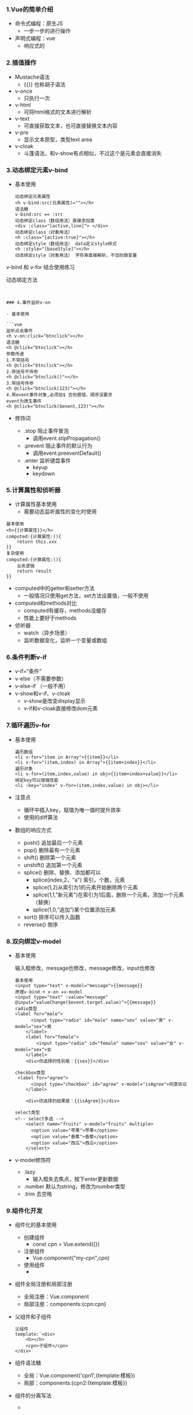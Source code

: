

### 1.Vue的简单介绍

- 命令式编程：原生JS
  - 一步一步的进行操作
- 声明式编程：vue
  - 响应式的

### 2.插值操作

- Mustache语法
  - {{}}	也称胡子语法
- v-once  
  - 只执行一次
- v-html  
  - 可将html格式的文本进行解析
- v-text  
  - 可直接获取文本，也可直接替换文本内容
- v-pre
  - 显示文本原型，类型text area
- v-cloak
  - 斗篷语法，和v-show有点相似，不过这个是元素会直接消失

### 3.动态绑定元素v-bind

- 基本使用

  ```vue
  动态绑定元素属性
  <h v-bind:src(元素属性)=""></h>
  语法糖
  v-bind:src == :src
  动态绑定class（数组用法）直接添加类
  <div :class="[active,line]"> </div>
  动态绑定class（对象用法）
  <h :class="{active:true}"></h>
  动态绑定style（数组用法） data定义style样式
  <h :style="[baseStyle]"></h>
  动态绑定style（对象用法） 字符串直接解析，不加则做变量
<h :style="{fontSize:'20px'}"></h>
  <h :style="{fontSize:size}"></h>
  v-bind 和 v-for 结合使用练习
  
  动态绑定方法
  <h :class="getStyle()"></h>
  <h :style="getStyle()"></h>
  ```
  

### 4.事件监听v-on

- 基本使用

  ```vue
  监听点击事件
  <h v-on:click="btnclick"></h>
  语法糖
  <h @click="btnclick"></h>
  参数传递
  1.不带括号
  <h @click="btnclick"></h>
  2.带括号不传参
  <h @click="btnclick()"></h>
  3.带括号传参
  <h @click="btnclick(123)"></h>
  4.带event事件对象,必须加$ 否则报错，顺序没要求
  event为原生事件
  <h @click="btnclick($enent,123)"></h>
  ```

- 修饰词

  - .stop	  阻止事件冒泡
    - 调用event.stipPropagation()
  - .prevent   阻止事件的默认行为
    - 调用event.preeventDefault()
  - .enter     监听键盘事件
    - keyup
    - keydown

### 5.计算属性和侦听器

- 计算属性基本使用
  - 需要动态监听属性的变化时使用

```vue
基本使用
<h>{{计算属性}}</h>
computed:{计算属性:(){
	return this.xxx
}}
复杂使用
computed:{计算属性:(){
	业务逻辑
	return result
}}
```

- computed中的getter和setter方法
  - 一般情况只使用get方法，set方法设置值，一般不使用
- computed和methods对比
  - computed有缓存，methods没缓存
  - 性能上要好于methods
- 侦听器
  - watch（异步场景）
  - 监听数据变化，监听一个变量或数组

### 6.条件判断v-if

- v-if=“条件”
- v-else（不需要参数）
- v-else-if （一般不用）
- v-show和v-if、v-cloak
  - v-show是改变display显示
  - v-if和v-cloak直接修改dom元素

### 7.循环遍历v-for

- 基本使用

  ```vue
  遍历数组
  <li v-for="item in Array">{{item}}</li>
  <li v-for="(item,index) in Array">{{item+index}}</li>
  遍历对象
  <li v-for=(item,index,value) in obj>{{item+index+value}}</li>
  绑定key可以增强性能
  <li :key="index" v-for=(item,index,value) in obj></li>
  ```

- 注意点

  - 循环中插入key，赋值为唯一值时提升效率
  - 使用的diff算法

- 数组的响应方式

  - push()  追加最后一个元素
  - pop()  删除最有一个元素
  - shift()  删除第一个元素
  - unshift()  追加第一个元素 
  - splice()  删除、替换、添加都可以
    - splice(index,2，"a") 索引，个数，元素
    - splice(1,2)从索引为1的元素开始删除两个元素
    - splice(1,1,"新元素")在索引为1后面，删除一个元素，添加一个元素（替换）
    - splice(1,0,“追加”)某个位置添加元素
  - sort()  排序可以传入函数
  - reverse()  倒序

### 8.双向绑定v-model

- 基本使用

  输入框修改，message也修改，message修改，input也修改

  ```vue
  基本使用
  <input type="text" v-model="message">{{message}}
  原理v-bind + v-on =v-model
  <input type="text" :value="message" @input="valueChange($event.target.value)">{{message}}
  radio类型
  <label for="male">
        <input type="radio" id="male" name="sex" value="男" v-model="sex">男
      </label>
      <label for="female">
          <input type="radio" id="female" name="sex" value="女" v-model="sex">女
      </label>
      <div>你选择的性别是：{{sex}}</div>
  
  checkbox类型
   <label for="agree">
        <input type="checkbox" id="agree" v-model="isAgree">同意协议
      </label>
  
      <div>你选择的结果是：{{isAgree}}</div>
  
  select类型
  <!-- select多选 -->
      <select name="fruits" v-model="fruits" multiple>
        <option value="苹果">苹果</option>
        <option value="香蕉">香蕉</option>
        <option value="西瓜">西瓜</option>
      </select>
  ```

- v-model修饰符

  - .lazy  
    - 输入框失去焦点，按下enter更新数据
  - .number 默认为string，修改为number类型
  - .trim  	去空格	

### 9.组件化开发

- 组件化的基本使用

  - 创建组件
    - const cpn = Vue.extend({})
  - 注册组件
    - Vue.component("my-cpn",cpn) 
  - 使用组件
    - <my-cpn> <my-cpn>

- 组件全局注册和局部注册

  - 全局注册：Vue.component
  - 局部注册：components:{cpn:cpn}

- 父组件和子组件

  ```vue
  父组件
  template:`<div>
      <h></h>
      <cpn>子组件</cpn>
  </div>`
  ```

- 组件语法糖

  - 全局：Vue.component('cpn1',{template:模板})
  - 局部：components:{cpn2:{template:模板}}

- 组件的分离写法

  - <template id="cpn"> <template>

  - <script type="text/x-template" id="cpn"> 

  - 通过注册方式使用

- 组件中的数据

  ```vue
  components:{
  	cpn:{
  		template:"<div>{{msg}}</div>",
  		data(){
  			return{
  				msg:"我是组件中的数据
  }}}}
  ```

  - 组件中的数据必须是函数，必须有返回值，或则**组件作用域**问题会影响其他组件中的数据

- 父组件=>子组件

  - 父组件传递数据到子组件

  ```
  调用子组件
  <cpn :cmessage="message"></cpn>
  父组件
  data：{
  	message:
  }
  子组件
  props:{
  	cmessage:{
  		type:string,//定义类型
  		default:zzz,//默认值
  		required:true//必传值
  	}
  }
  ```

  - 注意点：
    1. 类型为数组时，默认值必须为一个**函数**
    2. 驼峰命名冲突，**v-bind不支持驼峰命名**
  - 父组件访问子组件
    - $children
    - $**refs** 

  ```html
  <component ref="xxxx"> </component>
  <script> 
  this.$refs.xxxx
  </script>
  ```

  > 总结：父组件传数据到子组件使用props，父组件要访问子组件使用$refs

- 子组件=>父组件

  - $emit

  ```html
  <cpn @itemclick='cpnClick'></cpn>
  this.$emit('itemclick', item)
  父组件点击，子组件触发事件itemclick，将item传出
  使用：一般是父组件需要子组件某个数据，通过触发事件来触发
  ```

  - $parent 	获取父组件
  - $root  获取根节点

  使用：this.$parent   this.$root

  > 总结：子组件创数据到父组件使用$emit，子组件要访问父组件使用$parent or $root

- 组件插槽 slot

  - 插槽的基本使用

```vue
<template>
基本使用
定义：<slot></slot>
使用：<span>插槽</span>  可以定义任何标签
默认值
<slot>我是默认值</slot>
具名插槽
<slot name="left"></slot>
使用：
	<cpn slot="left"></cpn>
	<cpn v-slot="left"></cpn>
	<cpn #left></cpn>//新语法缩写
</template>	
```

- 插槽注意事项
  
  - 组件中动态绑定数据
  
    <slot :data="pLanguage">  </slot>

### 10. Vue生命周期

- created		生命周期创建后调用
- mounted     实例被挂载后调用 
- destroyed    实例被销毁后调用
- updated       数据导致虚拟DOM重新渲染调用
- activated      keep-alive 缓存的组件激活时调用
- deactivated      keep-alive 缓存的组件停用时调用

> 总结使用场景：
>
> created：

### 11.前端模块化

- CommonJs模块化
  - 导出对象module.exprots ={flag,sum}
  - 导入对象 var {flag,sum} = require(".....")
- ES6模块化
  - 直接导出
    - export let name = 'x'
    - import  {name} from  'x'
  - 统一导出
    - export{  flag ，sum}
    - import { flag， sum} from 'x'
  - 函数类导出
    - export function say(){   x  }  导出函数
    - export class Person{ run(){ 要是一个函数 } }  导出类
    - import {say，person}
  - 默认导出
    - export default{ flay,sum }
    - export name from './name'
  - 统一全部导入
    - import * as name from './name'



